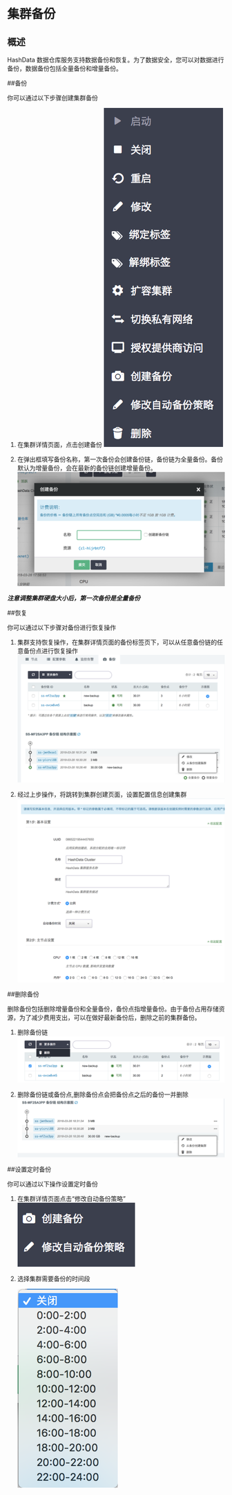 # 集群备份

## 概述
HashData 数据仓库服务支持数据备份和恢复。为了数据安全，您可以对数据进行备份，数据备份包括全量备份和增量备份。

##备份

你可以通过以下步骤创建集群备份

1. 在集群详情页面，点击创建备份
	![](assets/create_backup_setup1.png)

2. 在弹出框填写备份名称，第一次备份会创建备份链，备份链为全量备份。备份默认为增量备份，会在最新的备份链创建增量备份。
	![](assets/create_backup_setup2.png)

***注意调整集群硬盘大小后，第一次备份是全量备份***

##恢复

你可以通过以下步骤对备份进行恢复操作

1. 集群支持恢复操作，在集群详情页面的备份标签页下，可以从任意备份链的任意备份点进行恢复操作
	![](assets/recover_from_backup_step1.png)

2. 经过上步操作，将跳转到集群创建页面，设置配置信息创建集群
	![](assets/recover_from_backup_step2.png)


##删除备份

删除备份包括删除增量备份和全量备份，备份点指增量备份。由于备份占用存储资源，为了减少费用支出，可以在做好最新备份后，删除之前的集群备份。

1. 删除备份链
	![](assets/delete_backup_1.png)

2. 删除备份链或备份点,删除备份点会把备份点之后的备份一并删除
	![](assets/delete_backup_2.png)


##设置定时备份

你可以通过以下操作设置定时备份

1. 在集群详情页面点击“修改自动备份策略”
	![](assets/auto_backup_1.png)

2. 选择集群需要备份的时间段

	![](assets/auto_backup_2.png)


